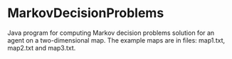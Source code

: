 # MarkovDecisionProblems
Java program for computing Markov decision problems solution for an agent on a two-dimensional map. The example maps are in files: map1.txt, map2.txt and map3.txt.
